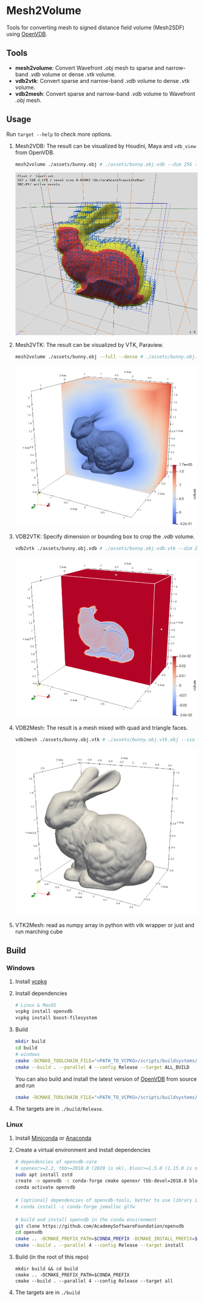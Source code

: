 # Mesh2Volume

Tools for converting mesh to signed distance field volume (Mesh2SDF) using [OpenVDB](https://github.com/AcademySoftwareFoundation/openvdb).


## Tools

- **mesh2volume**: Convert Wavefront *.obj* mesh to sparse and narrow-band *.vdb* volume or dense *.vtk* volume.
- **vdb2vtk**: Convert sparse and narrow-band *.vdb* volume to dense *.vtk* volume.
- **vdb2mesh**: Convert sparse and narrow-band *.vdb* volume to Wavefront *.obj* mesh.


## Usage

Run `target --help` to check more options.

1. Mesh2VDB: The result can be visualized by Houdini, Maya and `vdb_view` from OpenVDB. 


    ```bash
    mesh2volume ./assets/bunny.obj # ./assets/bunny.obj.vdb --dim 256 --bw 3
    ```
    
    ![bunny.obj.vdb](./assets/bunny.obj.vdb.png)

2. Mesh2VTK: The result can be visualized by VTK, Paraview.

    ```bash
    mesh2volume ./assets/bunny.obj --full --dense # ./assets/bunny.obj.vtk` --dim 256
    ```

    ![bunny.obj.vtk](./assets/bunny.obj.vtk.png)

3. VDB2VTK: Specify dimension or bounding box to crop the *.vdb* volume.


    ```bash
    vdb2vtk ./assets/bunny.obj.vdb # ./assets/bunny.obj.vdb.vtk --dim 256
    ```

    ![bunny.obj.vdb.vtk](./assets/bunny.obj.vdb.vtk.png)

4. VDB2Mesh: The result is a mesh mixed with quad and triangle faces.

    ```bash
    vdb2mesh ./assets/bunny.obj.vtk # ./assets/bunny.obj.vtk.obj --iso 0 --adapt 0
    ```

    ![bunny.obj.vdb.obj](./assets/bunny.obj.vdb.obj.png)

5. VTK2Mesh: read as numpy array in python with vtk wrapper or just and run marching cube


## Build

### Windows

1. Install [vcpkg](https://github.com/microsoft/vcpkg)

2. Install dependencies

    ```bash
    # Linux & MacOS
    vcpkg install openvdb
    vcpkg install boost-filesystem
    ```

3. Build

    ```bash
    mkdir build
    cd build
    # windows
    cmake -DCMAKE_TOOLCHAIN_FILE="<PATH_TO_VCPKG>/scripts/buildsystems/vcpkg.cmake" -DVCPKG_TARGET_TRIPLET=x64-windows -A x64 ..
    cmake --build . --parallel 4 --config Release --target ALL_BUILD
    ```

    You can also build and install the latest version of [OpenVDB](https://github.com/AcademySoftwareFoundation/openvdb) from source and run

    ```bash
    cmake -DCMAKE_TOOLCHAIN_FILE="<PATH_TO_VCPKG>/scripts/buildsystems/vcpkg.cmake" -DVCPKG_TARGET_TRIPLET=x64-windows -A x64 -DOPENVDB_ROOT="<PATH_TO_OPENVDB_INSTALL_PATH>" ..
    ```

4. The targets are in `./build/Release`.

### Linux

1. Install [Miniconda](https://docs.conda.io/en/latest/miniconda.html) or [Anaconda](https://www.anaconda.com/)

2. Create a virtual environment and install dependencies

    ```bash
    # dependencies of openvdb-core
    # openexr>=2.2, tbb>=2018.0 (2020 is ok), blosc>=1.5.0 (1.15.0 is ok),  zlib>=1.2.7, boost>=1.61 conda 
    sudo apt install zstd
    create -n openvdb -c conda-forge cmake openexr tbb-devel=2018.0 blosc=1.15.0 zlib boost-cpp=1.75
    conda activate openvdb

    # [optional] dependencies of openvdb-tools, better to use library in the system
    # conda install -c conda-forge jemalloc glfw 

    # build and install openvdb in the conda environment
    git clone https://github.com/AcademySoftwareFoundation/openvdb
    cd openvdb
    cmake .. -DCMAKE_PREFIX_PATH=$CONDA_PREFIX -DCMAKE_INSTALL_PREFIX=$CONDA_PREFIX #-DOPENVDB_BUILD_VDB_VIEW=ON
    cmake --build . --parallel 4 --config Release --target install

3. Build (in the root of this repo)
    ```
    mkdir build && cd build
    cmake .. -DCMAKE_PREFIX_PATH=$CONDA_PREFIX
    cmake --build . --parallel 4 --config Release --target all
    ``` 

4. The targets are in `./build`